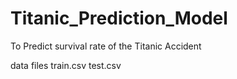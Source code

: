 # Titanic_Prediction_Model
To Predict survival rate of the Titanic Accident

data files
train.csv
test.csv
